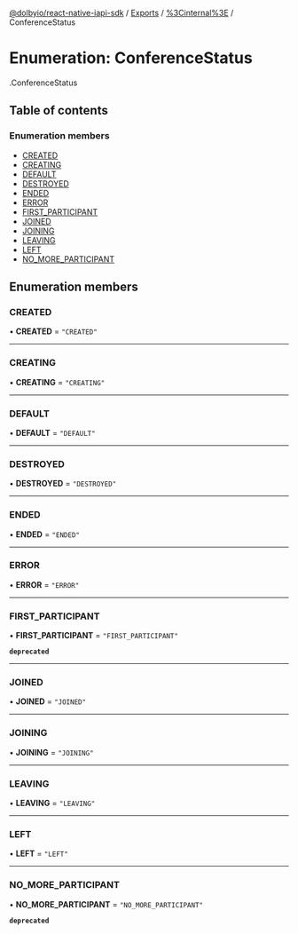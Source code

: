 [@dolbyio/react-native-iapi-sdk](../README.md) / [Exports](../modules.md) / [%3Cinternal%3E](../modules/_internal_.md) / ConferenceStatus

# Enumeration: ConferenceStatus

[<internal>](../modules/_internal_.md).ConferenceStatus

## Table of contents

### Enumeration members

- [CREATED](_internal_.ConferenceStatus.md#created)
- [CREATING](_internal_.ConferenceStatus.md#creating)
- [DEFAULT](_internal_.ConferenceStatus.md#default)
- [DESTROYED](_internal_.ConferenceStatus.md#destroyed)
- [ENDED](_internal_.ConferenceStatus.md#ended)
- [ERROR](_internal_.ConferenceStatus.md#error)
- [FIRST_PARTICIPANT](_internal_.ConferenceStatus.md#first_participant)
- [JOINED](_internal_.ConferenceStatus.md#joined)
- [JOINING](_internal_.ConferenceStatus.md#joining)
- [LEAVING](_internal_.ConferenceStatus.md#leaving)
- [LEFT](_internal_.ConferenceStatus.md#left)
- [NO_MORE_PARTICIPANT](_internal_.ConferenceStatus.md#no_more_participant)

## Enumeration members

### CREATED

• **CREATED** = `"CREATED"`

___

### CREATING

• **CREATING** = `"CREATING"`

___

### DEFAULT

• **DEFAULT** = `"DEFAULT"`

___

### DESTROYED

• **DESTROYED** = `"DESTROYED"`

___

### ENDED

• **ENDED** = `"ENDED"`

___

### ERROR

• **ERROR** = `"ERROR"`

___

### FIRST\_PARTICIPANT

• **FIRST\_PARTICIPANT** = `"FIRST_PARTICIPANT"`

**`deprecated`**

___

### JOINED

• **JOINED** = `"JOINED"`

___

### JOINING

• **JOINING** = `"JOINING"`

___

### LEAVING

• **LEAVING** = `"LEAVING"`

___

### LEFT

• **LEFT** = `"LEFT"`

___

### NO\_MORE\_PARTICIPANT

• **NO\_MORE\_PARTICIPANT** = `"NO_MORE_PARTICIPANT"`

**`deprecated`**

